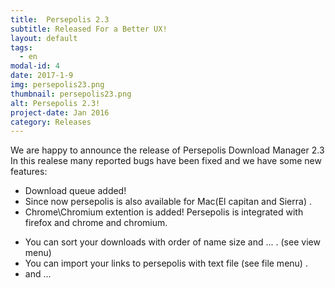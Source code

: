 ```yaml
---
title:  Persepolis 2.3
subtitle: Released For a Better UX!
layout: default
tags:
  - en
modal-id: 4
date: 2017-1-9
img: persepolis23.png
thumbnail: persepolis23.png
alt: Persepolis 2.3!
project-date: Jan 2016
category: Releases
---
```

We are happy to announce the release of Persepolis Download Manager 2.3
In this realese many reported bugs have been fixed and we have some new features:

+ Download queue added!
+ Since now persepolis is also available for Mac(El capitan and Sierra) .
+ Chrome\Chromium extention is added! Persepolis is integrated with firefox and chrome and chromium.
* You can sort your downloads with order of name size and ... . (see view menu)
* You can import your links to persepolis with text file (see file menu) .
* and ...

